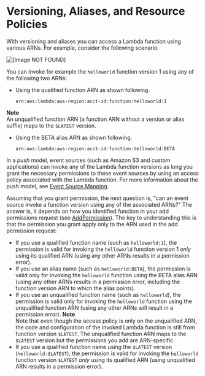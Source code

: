 # Versioning, Aliases, and Resource Policies<a name="versioning-aliases-permissions"></a>

With versioning and aliases you can access a Lambda function using various ARNs\. For example, consider the following scenario\.

![\[Image NOT FOUND\]](http://docs.aws.amazon.com/lambda/latest/dg/images/alias_scenario_2_20.png)

You can invoke for example the `helloworld` function version 1 using any of the following two ARNs:
+ Using the qualified function ARN as shown following\.

  ```
  arn:aws:lambda:aws-region:acct-id:function:helloworld:1
  ```
**Note**  
An unqualified function ARN \(a function ARN without a version or alias suffix\) maps to the `$LATEST` version\.
+ Using the BETA alias ARN as shown following\.

  ```
  arn:aws:lambda:aws-region:acct-id:function:helloworld:BETA
  ```

In a *push* model, event sources \(such as Amazon S3 and custom applications\) can invoke any of the Lambda function versions as long you grant the necessary permissions to these event sources by using an access policy associated with the Lambda function\. For more information about the push model, see [Event Source Mapping](invocation-options.md#intro-invocation-modes)\. 

Assuming that you grant permission, the next question is, "can an event source invoke a function version using any of the associated ARNs?" The answer is, it depends on how you identified function in your add permissions request \(see [AddPermission](API_AddPermission.md)\)\. The key to understanding this is that the permission you grant apply only to the ARN used in the add permission request:
+ If you use a qualified function name \(such as `helloworld:1`\), the permission is valid for invoking the `helloworld` function version 1 *only* using its qualified ARN \(using any other ARNs results in a permission error\)\. 
+ If you use an alias name \(such as `helloworld:BETA`\), the permission is valid only for invoking the `helloworld` function using the BETA alias ARN \(using any other ARNs results in a permission error, including the function version ARN to which the alias points\)\.
+ If you use an unqualified function name \(such as `helloworld`\), the permission is valid only for invoking the `helloworld` function using the unqualified function ARN \(using any other ARNs will result in a permission error\)\. 
**Note**  
Note that even though the access policy is only on the unqualified ARN, the code and configuration of the invoked Lambda function is still from function version `$LATEST`\. The unqualified function ARN maps to the `$LATEST` version but the permissions you add are ARN\-specific\.
+ If you use a qualified function name using the `$LATEST` version \(`helloworld:$LATEST`\), the permission is valid for invoking the `helloworld` function version `$LATEST` *only* using its qualified ARN \(using unqualified ARN results in a permission error\)\. 